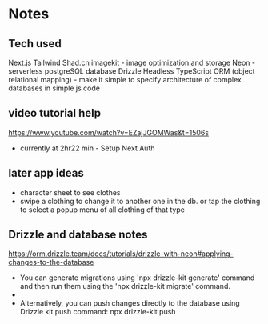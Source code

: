 # Notes

## Tech used

Next.js
Tailwind
Shad.cn
imagekit - image optimization and storage
Neon - serverless postgreSQL database
Drizzle Headless TypeScript ORM (object relational mapping) - make it simple to specify architecture of complex databases in simple js code

## video tutorial help

https://www.youtube.com/watch?v=EZajJGOMWas&t=1506s

- currently at 2hr22 min - Setup Next Auth

## later app ideas

- character sheet to see clothes
- swipe a clothing to change it to another one in the db. or tap the clothing to select a popup menu of all clothing of that type

## Drizzle and database notes

https://orm.drizzle.team/docs/tutorials/drizzle-with-neon#applying-changes-to-the-database

- You can generate migrations using 'npx drizzle-kit generate' command and then run them using the 'npx drizzle-kit migrate' command.
-
- Alternatively, you can push changes directly to the database using Drizzle kit push command: npx drizzle-kit push
